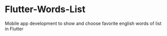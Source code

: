 # Flutter-Words-List
Mobile app development to show and choose favorite english words of list in Flutter
